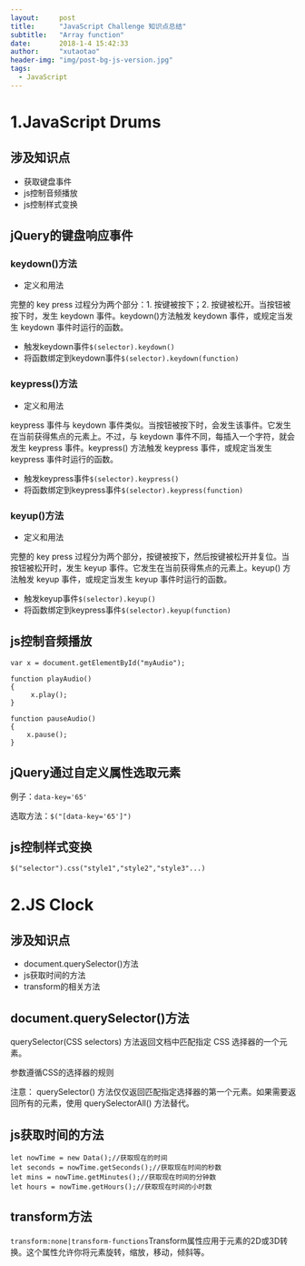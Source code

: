 ```yaml
---
layout: 	post
title: 		"JavaScript Challenge 知识点总结"
subtitle:   "Array function"
date: 		2018-1-4 15:42:33
author: 	"xutaotao"
header-img: "img/post-bg-js-version.jpg"
tags:
  - JavaScript
---
```


# 1.JavaScript Drums

## 涉及知识点
- 获取键盘事件
- js控制音频播放
- js控制样式变换

## jQuery的键盘响应事件

### keydown()方法
- 定义和用法

完整的 key press 过程分为两个部分：1. 按键被按下；2. 按键被松开。当按钮被按下时，发生 keydown 事件。keydown()方法触发 keydown 事件，或规定当发生 keydown 事件时运行的函数。
- 触发keydown事件`$(selector).keydown()`
- 将函数绑定到keydown事件`$(selector).keydown(function)`
### keypress()方法
- 定义和用法

keypress 事件与 keydown 事件类似。当按钮被按下时，会发生该事件。它发生在当前获得焦点的元素上。不过，与 keydown 事件不同，每插入一个字符，就会发生 keypress 事件。keypress() 方法触发 keypress 事件，或规定当发生 keypress 事件时运行的函数。
- 触发keypress事件`$(selector).keypress()`
- 将函数绑定到keypress事件`$(selector).keypress(function)`

### keyup()方法
- 定义和用法

完整的 key press 过程分为两个部分，按键被按下，然后按键被松开并复位。当按钮被松开时，发生 keyup 事件。它发生在当前获得焦点的元素上。keyup() 方法触发 keyup 事件，或规定当发生 keyup 事件时运行的函数。
- 触发keyup事件`$(selector).keyup()`
- 将函数绑定到keypress事件`$(selector).keyup(function)`

## js控制音频播放
    var x = document.getElementById("myAudio"); 
    
    function playAudio()
    { 
         x.play(); 
    } 
    
    function pauseAudio()
    { 
        x.pause(); 
    }
    
## jQuery通过自定义属性选取元素
例子：`data-key='65'`

选取方法：`$("[data-key='65']")`

## js控制样式变换
`$("selector").css("style1","style2","style3"...)`

# 2.JS Clock
## 涉及知识点
- document.querySelector()方法
- js获取时间的方法
- transform的相关方法

## document.querySelector()方法
querySelector(CSS selectors) 方法返回文档中匹配指定 CSS 选择器的一个元素。

参数遵循CSS的选择器的规则

注意： querySelector() 方法仅仅返回匹配指定选择器的第一个元素。如果需要返回所有的元素，使用 querySelectorAll() 方法替代。

## js获取时间的方法
    let nowTime = new Data();//获取现在的时间
    let seconds = nowTime.getSeconds();//获取现在时间的秒数
    let mins = nowTime.getMinutes();//获取现在时间的分钟数
    let hours = nowTime.getHours();//获取现在时间的小时数

## transform方法

`transform:none|transform-functions`Transform属性应用于元素的2D或3D转换。这个属性允许你将元素旋转，缩放，移动，倾斜等。